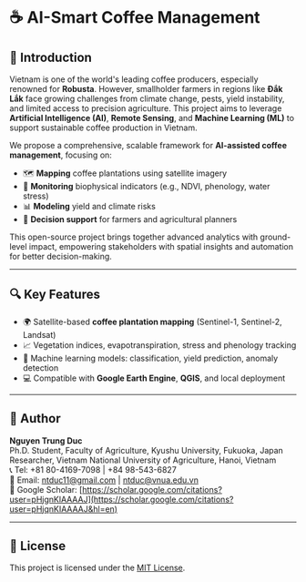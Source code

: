 # ☕️ AI-Smart Coffee Management
## 📘 Introduction

Vietnam is one of the world's leading coffee producers, especially renowned for **Robusta**. However, smallholder farmers in regions like **Đắk Lắk** face growing challenges from climate change, pests, yield instability, and limited access to precision agriculture. This project aims to leverage **Artificial Intelligence (AI)**, **Remote Sensing**, and **Machine Learning (ML)** to support sustainable coffee production in Vietnam.

We propose a comprehensive, scalable framework for **AI-assisted coffee management**, focusing on:

- 🗺️ **Mapping** coffee plantations using satellite imagery  
- 📡 **Monitoring** biophysical indicators (e.g., NDVI, phenology, water stress)  
- 📊 **Modeling** yield and climate risks  
- 🧭 **Decision support** for farmers and agricultural planners  

This open-source project brings together advanced analytics with ground-level impact, empowering stakeholders with spatial insights and automation for better decision-making.

---


## 🔍 Key Features

- 🌍 Satellite-based **coffee plantation mapping** (Sentinel-1, Sentinel-2, Landsat)
- 📈 Vegetation indices, evapotranspiration, stress and phenology tracking
- 🧠 Machine learning models: classification, yield prediction, anomaly detection
- 💻 Compatible with **Google Earth Engine**, **QGIS**, and local deployment

---

## 👤 Author

**Nguyen Trung Duc**  
Ph.D. Student, Faculty of Agriculture, Kyushu University, Fukuoka, Japan  
Researcher, Vietnam National University of Agriculture, Hanoi, Vietnam  
📞 Tel: +81 80-4169-7098 | +84 98-543-6827  
📧 Email: [ntduc11@gmail.com](mailto:ntduc11@gmail.com) | [ntduc@vnua.edu.vn](mailto:ntduc@vnua.edu.vn)  
🔗 Google Scholar: [https://scholar.google.com/citations?user=pHjgnKlAAAAJ](https://scholar.google.com/citations?user=pHjqnKIAAAAJ&hl=en)

---

## 📄 License

This project is licensed under the [MIT License](LICENSE).
